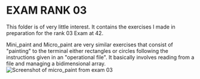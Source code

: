 # EXAM RANK 03

This folder is of very little interest. It contains the exercises I made in preparation for the rank 03 Exam at 42.

Mini_paint and Micro_paint are very similar exercises that consist of "painting" to the terminal either rectangles or circles following the instructions given in an "operational file". It basically involves reading from a file and managing a bidimensional array.
![Screenshot of micro_paint from exam 03](https://res.cloudinary.com/ngasco/image/upload/v1638223784/42/Screenshot_from_2021-11-29_23-08-53_ocvlwc.png "Screenshot of micro_paint from exam 03")
